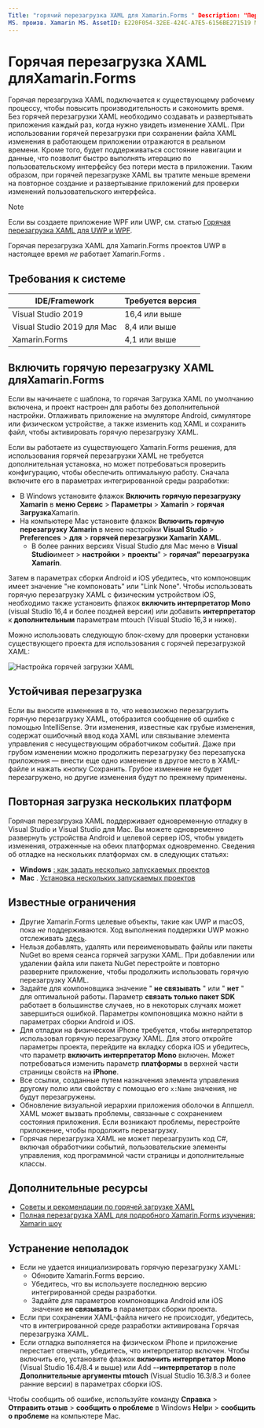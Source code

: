 ```yaml
---
Title: "горячий перезагрузка XAML для Xamarin.Forms " Description: "Перезагрузите изменения в файл XAML мгновенно в работающем приложении, чтобы не создавать Xamarin.Forms проект после каждого изменения XAML".
MS. произв. Xamarin MS. AssetID: E220F054-32EE-424C-A7E5-6156BE271519 MS. Technology: Xamarin-Forms author: maddyleger1 MS. author: малежер МС. Дата: 03/14/2020 No-Loc: [ Xamarin.Forms , Xamarin.Essentials ]
---
```


# <a name="xaml-hot-reload-for-xamarinforms"></a>Горячая перезагрузка XAML дляXamarin.Forms

Горячая перезагрузка XAML подключается к существующему рабочему процессу, чтобы повысить производительность и сэкономить время. Без горячей перезагрузки XAML необходимо создавать и развертывать приложения каждый раз, когда нужно увидеть изменение XAML. При использовании горячей перезагрузки при сохранении файла XAML изменения в работающем приложении отражаются в реальном времени. Кроме того, будет поддерживаться состояние навигации и данные, что позволит быстро выполнять итерацию по пользовательскому интерфейсу без потери места в приложении. Таким образом, при горячей перезагрузке XAML вы тратите меньше времени на повторное создание и развертывание приложений для проверки изменений пользовательского интерфейса.

> [!NOTE]
> Если вы создаете приложение WPF или UWP, см. статью [Горячая перезагрузка XAML для UWP и WPF](/visualstudio/debugger/xaml-hot-reload).
>
> Горячая перезагрузка XAML для Xamarin.Forms проектов UWP в настоящее время _не_ работает Xamarin.Forms .

## <a name="system-requirements"></a>Требования к системе

| IDE/Framework | Требуется версия |
|------|------------------|
|Visual Studio 2019 | 16,4 или выше
Visual Studio 2019 для Mac | 8,4 или выше
Xamarin.Forms | 4,1 или выше

## <a name="enable-xaml-hot-reload-for-xamarinforms"></a>Включить горячую перезагрузку XAML дляXamarin.Forms

Если вы начинаете с шаблона, то горячая Загрузка XAML по умолчанию включена, и проект настроен для работы без дополнительной настройки. Отлаживать приложение на эмуляторе Android, симуляторе или физическом устройстве, а также изменить код XAML и сохранить файл, чтобы активировать горячую перезагрузку XAML.

Если вы работаете из существующего Xamarin.Forms решения, для использования горячей перезагрузки XAML не требуется дополнительная установка, но может потребоваться проверить конфигурацию, чтобы обеспечить оптимальную работу. Сначала включите его в параметрах интегрированной среды разработки:

* В Windows установите флажок **Включить горячую перезагрузку Xamarin** в **меню Сервис**  >  **Параметры**  >  **Xamarin**  >  **горячая Загрузка**Xamarin.
* На компьютере Mac установите флажок **Включить горячую перезагрузку Xamarin** в меню настройки **Visual Studio**  >  **Preferences**  >  **для**  >  **горячей перезагрузки Xamarin XAML**.
  * В более ранних версиях Visual Studio для Mac меню в **Visual Studio**имеет  >  **настройки**  >  **проекты**"  >  **горячая" перезагрузка Xamarin**.

Затем в параметрах сборки Android и iOS убедитесь, что компоновщик имеет значение "не компоновать" или "Link None". Чтобы использовать горячую перезагрузку XAML с физическим устройством iOS, необходимо также установить флажок **включить интерпретатор Mono** (visual Studio 16,4 и более поздней версии) или добавить **интерпретатор** к **дополнительным** параметрам mtouch (Visual Studio 16,3 и ниже).

Можно использовать следующую блок-схему для проверки установки существующего проекта для использования с горячей перезагрузкой XAML:

![Настройка горячей загрузки XAML](hot-reload-images/hotreloadflowchart.png "Блок-схема настройки горячей загрузки XAML")

## <a name="resilient-reloading"></a>Устойчивая перезагрузка

Если вы вносите изменения в то, что невозможно перезагрузить горячую перезагрузку XAML, отобразится сообщение об ошибке с помощью IntelliSense. Эти изменения, известные как грубые изменения, содержат ошибочный ввод кода XAML или связывание элемента управления с несуществующим обработчиком событий. Даже при грубом изменении можно продолжить перезагрузку без перезапуска приложения — внести еще одно изменение в другое место в XAML-файле и нажать кнопку Сохранить. Грубое изменение не будет перезагружено, но другие изменения будут по прежнему применены.

## <a name="reload-on-multiple-platforms-at-once"></a>Повторная загрузка нескольких платформ

Горячая перезагрузка XAML поддерживает одновременную отладку в Visual Studio и Visual Studio для Mac. Вы можете одновременно развернуть устройства Android и целевой сервер iOS, чтобы увидеть изменения, отраженные на обеих платформах одновременно. Сведения об отладке на нескольких платформах см. в следующих статьях:
* **Windows** [: как задать несколько запускаемых проектов](https://docs.microsoft.com/visualstudio/ide/how-to-set-multiple-startup-projects?view=vs-2019)
* **Mac** . [Установка нескольких запускаемых проектов](https://docs.microsoft.com/visualstudio/mac/set-startup-projects?view=vsmac-2019)

## <a name="known-limitations"></a>Известные ограничения

* Другие Xamarin.Forms целевые объекты, такие как UWP и macOS, пока *не* поддерживаются. Ход выполнения поддержки UWP можно отслеживать [здесь](https://developercommunity.visualstudio.com/idea/661682/xaml-hot-reload-for-xamarinforms-on-uwp.html).
* Нельзя добавлять, удалять или переименовывать файлы или пакеты NuGet во время сеанса горячей загрузки XAML. При добавлении или удалении файла или пакета NuGet перестройте и повторно разверните приложение, чтобы продолжить использовать горячую перезагрузку XAML.
* Задайте для компоновщика значение " **не связывать** " или " **нет** " для оптимальной работы. Параметр **связать только пакет SDK** работает в большинстве случаев, но в некоторых случаях может завершиться ошибкой. Параметры компоновщика можно найти в параметрах сборки Android и iOS.
* Для отладки на физическом iPhone требуется, чтобы интерпретатор использовал горячую перезагрузку XAML. Для этого откройте параметры проекта, перейдите на вкладку сборка iOS и убедитесь, что параметр **включить интерпретатор Mono** включен. Может потребоваться изменить параметр **платформы** в верхней части страницы свойств на **iPhone**.
* Все ссылки, созданные путем назначения элемента управления другому полю или свойству с помощью его `x:Name` значения, не будут перезагружены.
* Обновление визуальной иерархии приложения оболочки в Аппшелл. XAML может вызвать проблемы, связанные с сохранением состояния приложения. Если возникают проблемы, перестройте приложение, чтобы продолжить перезагрузку.
* Горячая перезагрузка XAML не может перезагрузить код C#, включая обработчики событий, пользовательские элементы управления, код программной части страницы и дополнительные классы.

## <a name="more-resources"></a>Дополнительные ресурсы

* [Советы и рекомендации по горячей загрузке XAML](https://devblogs.microsoft.com/xamarin/tips-tricks-xaml-hot-reload/)
* [Полная перезагрузка XAML для подробного Xamarin.Forms изучения: Xamarin шоу](https://www.youtube.com/watch?v=crhjjPjzknk)

## <a name="troubleshooting"></a>Устранение неполадок

* Если не удается инициализировать горячую перезагрузку XAML:
  * Обновите Xamarin.Forms версию.
  * Убедитесь, что вы используете последнюю версию интегрированной среды разработки.
  * Задайте для параметров компоновщика Android или iOS значение **не связывать** в параметрах сборки проекта.
* Если при сохранении XAML-файла ничего не происходит, убедитесь, что в интегрированной среде разработки активирована Горячая перезагрузка XAML.
* Если отладка выполняется на физическом iPhone и приложение перестает отвечать, убедитесь, что интерпретатор включен. Чтобы включить его, установите флажок **включить интерпретатор Mono** (Visual Studio 16.4/8.4 и выше) или Add **--интерпретатор** в поле **Дополнительные аргументы mtouch** (Visual Studio 16.3/8.3 и более ранние версии) в параметрах сборки iOS.

Чтобы сообщить об ошибке, используйте команду **Справка**  >  **Отправить отзыв**  >  **сообщить о проблеме** в Windows **Help**и  >  **сообщить о проблеме** на компьютере Mac.
